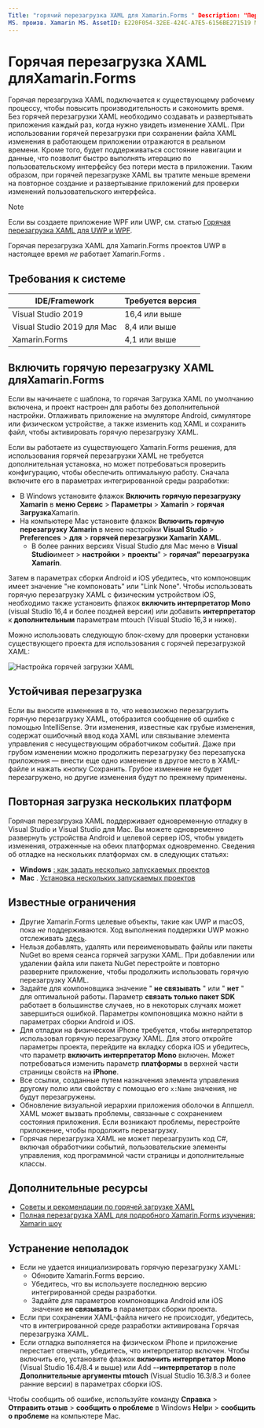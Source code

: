 ```yaml
---
Title: "горячий перезагрузка XAML для Xamarin.Forms " Description: "Перезагрузите изменения в файл XAML мгновенно в работающем приложении, чтобы не создавать Xamarin.Forms проект после каждого изменения XAML".
MS. произв. Xamarin MS. AssetID: E220F054-32EE-424C-A7E5-6156BE271519 MS. Technology: Xamarin-Forms author: maddyleger1 MS. author: малежер МС. Дата: 03/14/2020 No-Loc: [ Xamarin.Forms , Xamarin.Essentials ]
---
```


# <a name="xaml-hot-reload-for-xamarinforms"></a>Горячая перезагрузка XAML дляXamarin.Forms

Горячая перезагрузка XAML подключается к существующему рабочему процессу, чтобы повысить производительность и сэкономить время. Без горячей перезагрузки XAML необходимо создавать и развертывать приложения каждый раз, когда нужно увидеть изменение XAML. При использовании горячей перезагрузки при сохранении файла XAML изменения в работающем приложении отражаются в реальном времени. Кроме того, будет поддерживаться состояние навигации и данные, что позволит быстро выполнять итерацию по пользовательскому интерфейсу без потери места в приложении. Таким образом, при горячей перезагрузке XAML вы тратите меньше времени на повторное создание и развертывание приложений для проверки изменений пользовательского интерфейса.

> [!NOTE]
> Если вы создаете приложение WPF или UWP, см. статью [Горячая перезагрузка XAML для UWP и WPF](/visualstudio/debugger/xaml-hot-reload).
>
> Горячая перезагрузка XAML для Xamarin.Forms проектов UWP в настоящее время _не_ работает Xamarin.Forms .

## <a name="system-requirements"></a>Требования к системе

| IDE/Framework | Требуется версия |
|------|------------------|
|Visual Studio 2019 | 16,4 или выше
Visual Studio 2019 для Mac | 8,4 или выше
Xamarin.Forms | 4,1 или выше

## <a name="enable-xaml-hot-reload-for-xamarinforms"></a>Включить горячую перезагрузку XAML дляXamarin.Forms

Если вы начинаете с шаблона, то горячая Загрузка XAML по умолчанию включена, и проект настроен для работы без дополнительной настройки. Отлаживать приложение на эмуляторе Android, симуляторе или физическом устройстве, а также изменить код XAML и сохранить файл, чтобы активировать горячую перезагрузку XAML.

Если вы работаете из существующего Xamarin.Forms решения, для использования горячей перезагрузки XAML не требуется дополнительная установка, но может потребоваться проверить конфигурацию, чтобы обеспечить оптимальную работу. Сначала включите его в параметрах интегрированной среды разработки:

* В Windows установите флажок **Включить горячую перезагрузку Xamarin** в **меню Сервис**  >  **Параметры**  >  **Xamarin**  >  **горячая Загрузка**Xamarin.
* На компьютере Mac установите флажок **Включить горячую перезагрузку Xamarin** в меню настройки **Visual Studio**  >  **Preferences**  >  **для**  >  **горячей перезагрузки Xamarin XAML**.
  * В более ранних версиях Visual Studio для Mac меню в **Visual Studio**имеет  >  **настройки**  >  **проекты**"  >  **горячая" перезагрузка Xamarin**.

Затем в параметрах сборки Android и iOS убедитесь, что компоновщик имеет значение "не компоновать" или "Link None". Чтобы использовать горячую перезагрузку XAML с физическим устройством iOS, необходимо также установить флажок **включить интерпретатор Mono** (visual Studio 16,4 и более поздней версии) или добавить **интерпретатор** к **дополнительным** параметрам mtouch (Visual Studio 16,3 и ниже).

Можно использовать следующую блок-схему для проверки установки существующего проекта для использования с горячей перезагрузкой XAML:

![Настройка горячей загрузки XAML](hot-reload-images/hotreloadflowchart.png "Блок-схема настройки горячей загрузки XAML")

## <a name="resilient-reloading"></a>Устойчивая перезагрузка

Если вы вносите изменения в то, что невозможно перезагрузить горячую перезагрузку XAML, отобразится сообщение об ошибке с помощью IntelliSense. Эти изменения, известные как грубые изменения, содержат ошибочный ввод кода XAML или связывание элемента управления с несуществующим обработчиком событий. Даже при грубом изменении можно продолжить перезагрузку без перезапуска приложения — внести еще одно изменение в другое место в XAML-файле и нажать кнопку Сохранить. Грубое изменение не будет перезагружено, но другие изменения будут по прежнему применены.

## <a name="reload-on-multiple-platforms-at-once"></a>Повторная загрузка нескольких платформ

Горячая перезагрузка XAML поддерживает одновременную отладку в Visual Studio и Visual Studio для Mac. Вы можете одновременно развернуть устройства Android и целевой сервер iOS, чтобы увидеть изменения, отраженные на обеих платформах одновременно. Сведения об отладке на нескольких платформах см. в следующих статьях:
* **Windows** [: как задать несколько запускаемых проектов](https://docs.microsoft.com/visualstudio/ide/how-to-set-multiple-startup-projects?view=vs-2019)
* **Mac** . [Установка нескольких запускаемых проектов](https://docs.microsoft.com/visualstudio/mac/set-startup-projects?view=vsmac-2019)

## <a name="known-limitations"></a>Известные ограничения

* Другие Xamarin.Forms целевые объекты, такие как UWP и macOS, пока *не* поддерживаются. Ход выполнения поддержки UWP можно отслеживать [здесь](https://developercommunity.visualstudio.com/idea/661682/xaml-hot-reload-for-xamarinforms-on-uwp.html).
* Нельзя добавлять, удалять или переименовывать файлы или пакеты NuGet во время сеанса горячей загрузки XAML. При добавлении или удалении файла или пакета NuGet перестройте и повторно разверните приложение, чтобы продолжить использовать горячую перезагрузку XAML.
* Задайте для компоновщика значение " **не связывать** " или " **нет** " для оптимальной работы. Параметр **связать только пакет SDK** работает в большинстве случаев, но в некоторых случаях может завершиться ошибкой. Параметры компоновщика можно найти в параметрах сборки Android и iOS.
* Для отладки на физическом iPhone требуется, чтобы интерпретатор использовал горячую перезагрузку XAML. Для этого откройте параметры проекта, перейдите на вкладку сборка iOS и убедитесь, что параметр **включить интерпретатор Mono** включен. Может потребоваться изменить параметр **платформы** в верхней части страницы свойств на **iPhone**.
* Все ссылки, созданные путем назначения элемента управления другому полю или свойству с помощью его `x:Name` значения, не будут перезагружены.
* Обновление визуальной иерархии приложения оболочки в Аппшелл. XAML может вызвать проблемы, связанные с сохранением состояния приложения. Если возникают проблемы, перестройте приложение, чтобы продолжить перезагрузку.
* Горячая перезагрузка XAML не может перезагрузить код C#, включая обработчики событий, пользовательские элементы управления, код программной части страницы и дополнительные классы.

## <a name="more-resources"></a>Дополнительные ресурсы

* [Советы и рекомендации по горячей загрузке XAML](https://devblogs.microsoft.com/xamarin/tips-tricks-xaml-hot-reload/)
* [Полная перезагрузка XAML для подробного Xamarin.Forms изучения: Xamarin шоу](https://www.youtube.com/watch?v=crhjjPjzknk)

## <a name="troubleshooting"></a>Устранение неполадок

* Если не удается инициализировать горячую перезагрузку XAML:
  * Обновите Xamarin.Forms версию.
  * Убедитесь, что вы используете последнюю версию интегрированной среды разработки.
  * Задайте для параметров компоновщика Android или iOS значение **не связывать** в параметрах сборки проекта.
* Если при сохранении XAML-файла ничего не происходит, убедитесь, что в интегрированной среде разработки активирована Горячая перезагрузка XAML.
* Если отладка выполняется на физическом iPhone и приложение перестает отвечать, убедитесь, что интерпретатор включен. Чтобы включить его, установите флажок **включить интерпретатор Mono** (Visual Studio 16.4/8.4 и выше) или Add **--интерпретатор** в поле **Дополнительные аргументы mtouch** (Visual Studio 16.3/8.3 и более ранние версии) в параметрах сборки iOS.

Чтобы сообщить об ошибке, используйте команду **Справка**  >  **Отправить отзыв**  >  **сообщить о проблеме** в Windows **Help**и  >  **сообщить о проблеме** на компьютере Mac.
